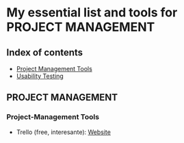 # My essential list and tools for PROJECT MANAGEMENT

## Index of contents
* [Project Management Tools](#Project-Management-Tools)
* [Usability Testing](#prototyping.tools)

## PROJECT MANAGEMENT
### Project-Management Tools
* Trello (free, interesante): [Website](https://trello.com/)
